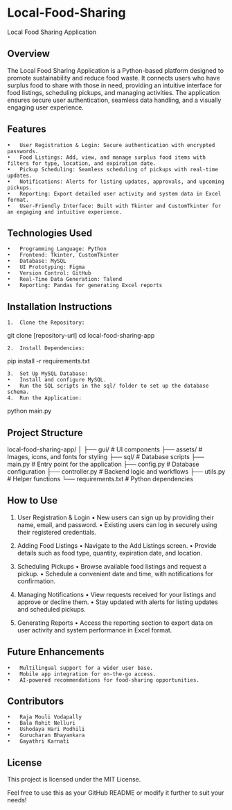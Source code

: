 # Local-Food-Sharing

Local Food Sharing Application

## Overview

The Local Food Sharing Application is a Python-based platform designed to promote sustainability and reduce food waste. It connects users who have surplus food to share with those in need, providing an intuitive interface for food listings, scheduling pickups, and managing activities. The application ensures secure user authentication, seamless data handling, and a visually engaging user experience.

## Features
	•	User Registration & Login: Secure authentication with encrypted passwords.
	•	Food Listings: Add, view, and manage surplus food items with filters for type, location, and expiration date.
	•	Pickup Scheduling: Seamless scheduling of pickups with real-time updates.
	•	Notifications: Alerts for listing updates, approvals, and upcoming pickups.
	•	Reporting: Export detailed user activity and system data in Excel format.
	•	User-Friendly Interface: Built with Tkinter and CustomTkinter for an engaging and intuitive experience.

## Technologies Used
	•	Programming Language: Python
	•	Frontend: Tkinter, CustomTkinter
	•	Database: MySQL
	•	UI Prototyping: Figma
	•	Version Control: GitHub
	•	Real-Time Data Generation: Talend
	•	Reporting: Pandas for generating Excel reports

## Installation Instructions
	1.	Clone the Repository:

git clone [repository-url]
cd local-food-sharing-app


	2.	Install Dependencies:

pip install -r requirements.txt


	3.	Set Up MySQL Database:
	•	Install and configure MySQL.
	•	Run the SQL scripts in the sql/ folder to set up the database schema.
	4.	Run the Application:

python main.py

## Project Structure

local-food-sharing-app/
│
├── gui/                   # UI components
├── assets/                # Images, icons, and fonts for styling
├── sql/                   # Database scripts
├── main.py                # Entry point for the application
├── config.py              # Database configuration
├── controller.py          # Backend logic and workflows
├── utils.py               # Helper functions
└── requirements.txt       # Python dependencies

## How to Use

1. User Registration & Login
	•	New users can sign up by providing their name, email, and password.
	•	Existing users can log in securely using their registered credentials.

2. Adding Food Listings
	•	Navigate to the Add Listings screen.
	•	Provide details such as food type, quantity, expiration date, and location.

3. Scheduling Pickups
	•	Browse available food listings and request a pickup.
	•	Schedule a convenient date and time, with notifications for confirmation.

4. Managing Notifications
	•	View requests received for your listings and approve or decline them.
	•	Stay updated with alerts for listing updates and scheduled pickups.

5. Generating Reports
	•	Access the reporting section to export data on user activity and system performance in Excel format.

## Future Enhancements
	•	Multilingual support for a wider user base.
	•	Mobile app integration for on-the-go access.
	•	AI-powered recommendations for food-sharing opportunities.

## Contributors
	•	Raja Mouli Vodapally
	•	Bala Rohit Nelluri
	•	Ushodaya Hari Podhili
	•	Gurucharan Bhayankara
	•	Gayathri Karnati

## License

This project is licensed under the MIT License.

Feel free to use this as your GitHub README or modify it further to suit your needs!
